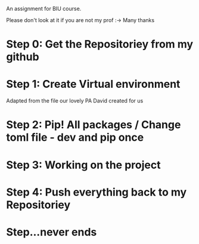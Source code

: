 
An assignment for BIU course.

Please don't look at it if you are not my prof :-> Many thanks

# Step 0: Get the Repositoriey from my github

# Step 1: Create Virtual environment
Adapted from the file our lovely PA David created for us

# Step 2: Pip! All packages / Change toml file - dev and pip once

# Step 3: Working on the project

# Step 4: Push everything back to my Repositoriey

# Step...never ends